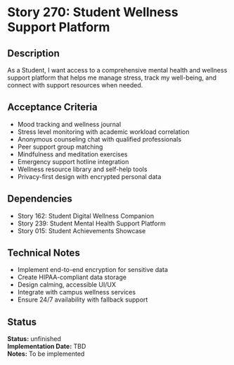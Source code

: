 # Story 270: Student Wellness Support Platform

## Description
As a Student, I want access to a comprehensive mental health and wellness support platform that helps me manage stress, track my well-being, and connect with support resources when needed.

## Acceptance Criteria
- Mood tracking and wellness journal
- Stress level monitoring with academic workload correlation
- Anonymous counseling chat with qualified professionals
- Peer support group matching
- Mindfulness and meditation exercises
- Emergency support hotline integration
- Wellness resource library and self-help tools
- Privacy-first design with encrypted personal data

## Dependencies
- Story 162: Student Digital Wellness Companion
- Story 239: Student Mental Health Support Platform
- Story 015: Student Achievements Showcase

## Technical Notes
- Implement end-to-end encryption for sensitive data
- Create HIPAA-compliant data storage
- Design calming, accessible UI/UX
- Integrate with campus wellness services
- Ensure 24/7 availability with fallback support
## Status
**Status:** unfinished  
**Implementation Date:** TBD  
**Notes:** To be implemented
